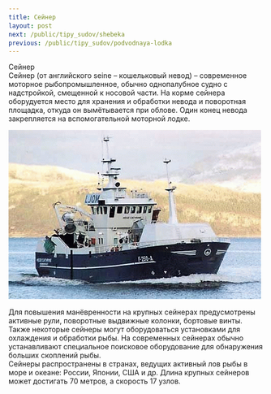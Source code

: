 ```yaml
---
title: Сейнер
layout: post
next: /public/tipy_sudov/shebeka
previous: /public/tipy_sudov/podvodnaya-lodka
---
```


Сейнер  
Сейнер (от английского seine – кошельковый невод) – современное моторное рыбопромышленное, обычно однопалубное судно с надстройкой, смещенной к носовой части. На корме сейнера оборудуется место для хранения и обработки невода и поворотная площадка, откуда он вымётывается при облове. Один конец невода закрепляется на вспомогательной моторной лодке.  
  

![](/assets/img/suda/seiner.gif)  

  
Для повышения манёвренности на крупных сейнерах предусмотрены активные рули, поворотные выдвижные колонки, бортовые винты. Также некоторые сейнеры могут оборудоваться установками для охлаждения и обработки рыбы. На современных сейнерах обычно устанавливают специальное поисковое оборудование для обнаружения больших скоплений рыбы.   
Сейнеры распространены в странах, ведущих активный лов рыбы в море и океане: России, Японии, США и др. Длина крупных сейнеров может достигать 70 метров, а скорость 17 узлов.